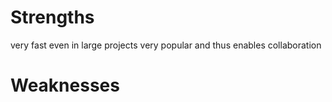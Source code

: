 # Strengths
very fast even in large projects
very popular and thus enables collaboration


# Weaknesses




